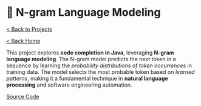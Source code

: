 # 🔡 N-gram Language Modeling

[< Back to Projects](/projects)

[< Back Home](/)

This project explores **code completion in Java**, leveraging **N-gram language modeling**. The N-gram model predicts the next token in a sequence by learning the _probability distributions of token occurrences_ in training data. The model selects the most probable token based on _learned patterns_, making it a fundamental technique in **natural language processing** and software engineering automation. 

[Source Code](https://github.com/theantigone/ngram-java-ai)
